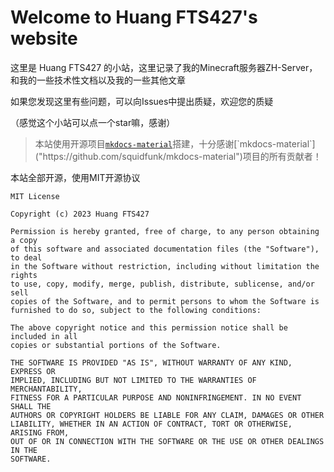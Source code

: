 # Welcome to Huang FTS427's website

这里是 Huang FTS427 的小站，这里记录了我的Minecraft服务器ZH-Server，和我的一些技术性文档以及我的一些其他文章

如果您发现这里有些问题，可以向Issues中提出质疑，欢迎您的质疑

（感觉这个小站可以点一个star嘛，感谢）

> 本站使用开源项目[`mkdocs-material`]("https://github.com/squidfunk/mkdocs-material")搭建，十分感谢[`mkdocs-material`]("https://github.com/squidfunk/mkdocs-material")项目的所有贡献者！

本站全部开源，使用MIT开源协议

```text
MIT License

Copyright (c) 2023 Huang FTS427

Permission is hereby granted, free of charge, to any person obtaining a copy
of this software and associated documentation files (the "Software"), to deal
in the Software without restriction, including without limitation the rights
to use, copy, modify, merge, publish, distribute, sublicense, and/or sell
copies of the Software, and to permit persons to whom the Software is
furnished to do so, subject to the following conditions:

The above copyright notice and this permission notice shall be included in all
copies or substantial portions of the Software.

THE SOFTWARE IS PROVIDED "AS IS", WITHOUT WARRANTY OF ANY KIND, EXPRESS OR
IMPLIED, INCLUDING BUT NOT LIMITED TO THE WARRANTIES OF MERCHANTABILITY,
FITNESS FOR A PARTICULAR PURPOSE AND NONINFRINGEMENT. IN NO EVENT SHALL THE
AUTHORS OR COPYRIGHT HOLDERS BE LIABLE FOR ANY CLAIM, DAMAGES OR OTHER
LIABILITY, WHETHER IN AN ACTION OF CONTRACT, TORT OR OTHERWISE, ARISING FROM,
OUT OF OR IN CONNECTION WITH THE SOFTWARE OR THE USE OR OTHER DEALINGS IN THE
SOFTWARE.
```
